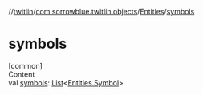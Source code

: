 //[twitlin](../../index.md)/[com.sorrowblue.twitlin.objects](../index.md)/[Entities](index.md)/[symbols](symbols.md)



# symbols  
[common]  
Content  
val [symbols](symbols.md): [List](https://kotlinlang.org/api/latest/jvm/stdlib/kotlin.collections/-list/index.html)<[Entities.Symbol](-symbol/index.md)>  



